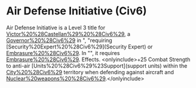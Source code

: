 # Air Defense Initiative (Civ6)

Air Defense Initiative is a Level 3 title for [Victor%20%28Castellan%29%20%28Civ6%29](Victor), a [Governor%20%28Civ6%29](Governor) in ", "requiring [Security%20Expert%20%28Civ6%29](Security Expert) or [Embrasure%20%28Civ6%29](Embrasure). In "", it requires [Embrasure%20%28Civ6%29](Embrasure). 
Effects.
&lt;onlyinclude&gt;+25 Combat Strength to anti-air [Units%20%28Civ6%29%23Support](support units) within the [City%20%28Civ6%29](city's) territory when defending against aircraft and [Nuclear%20weapons%20%28Civ6%29](ICBMs).&lt;/onlyinclude&gt;